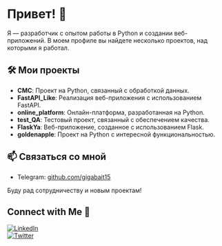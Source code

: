 # Привет! 👋

Я — разработчик с опытом работы в Python и создании веб-приложений. В моем профиле вы найдете несколько проектов, над которыми я работал.

## 🛠️ Мои проекты

- **CMC**: Проект на Python, связанный с обработкой данных.
- **FastAPI_Like**: Реализация веб-приложения с использованием FastAPI.
- **online_platform**: Онлайн-платформа, разработанная на Python.
- **test_QA**: Тестовый проект, связанный с обеспечением качества.
- **FlaskYa**: Веб-приложение, созданное с использованием Flask.
- **goldenapple**: Проект на Python с интересной функциональностью.

## 📫 Связаться со мной

- Telegram: [github.com/gigabait15](https://t.me/Gigabait15)

Буду рад сотрудничеству и новым проектам!


## Connect with Me 🤝
[![LinkedIn](https://img.shields.io/badge/-LinkedIn-blue?style=for-the-badge&logo=LinkedIn&logoColor=white)](https://www.linkedin.com/in/yourprofile)  
[![Twitter](https://img.shields.io/badge/-Twitter-blue?style=for-the-badge&logo=Twitter&logoColor=white)](https://twitter.com/yourprofile)
